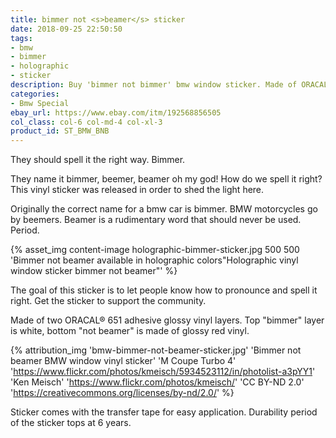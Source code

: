 ```yaml
---
title: bimmer not <s>beamer</s> sticker
date: 2018-09-25 22:50:50
tags:
- bmw
- bimmer
- holographic
- sticker
description: Buy 'bimmer not bimmer' bmw window sticker. Made of ORACAL 651 and Cricut holographic vinyl.
categories:
- Bmw Special
ebay_url: https://www.ebay.com/itm/192568856505
col_class: col-6 col-md-4 col-xl-3
product_id: ST_BMW_BNB
---
```


They should spell it the right way. Bimmer.

<!-- more -->
<!-- {% asset_img content-image sticker-bimmer-not-beamer.jpg 500 500 'BMW bimmer not beamer window vinyl sticker"BMW bimmer not beamer window vinyl sticker"' %} -->

They name it bimmer, beemer, beamer oh my god! How do we spell it right? This vinyl sticker was released in order to shed the light here.

Originally the correct name for a bmw car is bimmer. BMW motorcycles go by beemers. Beamer is a rudimentary word that should never be used. Period.

{% asset_img content-image holographic-bimmer-sticker.jpg 500 500 'Bimmer not beamer available in holographic colors"Holographic vinyl window sticker bimmer not beamer"' %}

The goal of this sticker is to let people know how to pronounce and spell it right. Get the sticker to support the community.

Made of two ORACAL® 651 adhesive glossy vinyl layers. Top "bimmer" layer is white, bottom "not beamer" is made of glossy red vinyl.

{% attribution_img
  'bmw-bimmer-not-beamer-sticker.jpg'
  'Bimmer not beamer BMW window vinyl sticker'
  'M Coupe Turbo 4'
  'https://www.flickr.com/photos/kmeisch/5934523112/in/photolist-a3pYY1'
  'Ken Meisch'
  'https://www.flickr.com/photos/kmeisch/'
  'CC BY-ND 2.0'
  'https://creativecommons.org/licenses/by-nd/2.0/'
%}

Sticker comes with the transfer tape for easy application. Durability period of the sticker tops at 6 years.

